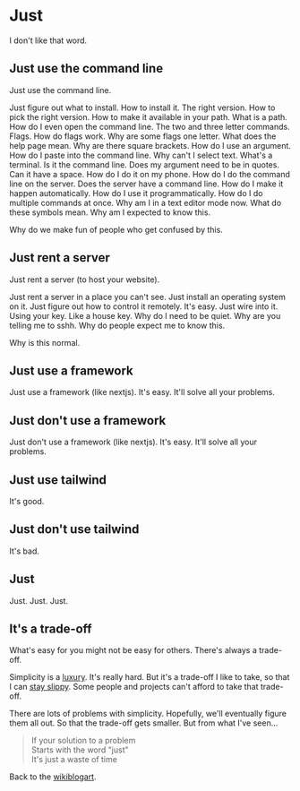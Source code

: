 # Just

I don't like that word.

## Just use the command line

Just use the command line.

Just figure out what to install. How to install it. The right version. How to pick the right version. How to make it available in your path. What is a path. How do I even open the command line. The two and three letter commands. Flags. How do flags work. Why are some flags one letter. What does the help page mean. Why are there square brackets. How do I use an argument. How do I paste into the command line. Why can't I select text. What's a terminal. Is it the command line. Does my argument need to be in quotes. Can it have a space. How do I do it on my phone. How do I do the command line on the server. Does the server have a command line. How do I make it happen automatically. How do I use it programmatically. How do I do multiple commands at once. Why am I in a text editor mode now. What do these symbols mean. Why am I expected to know this.

Why do we make fun of people who get confused by this.

## Just rent a server

Just rent a server (to host your website).

Just rent a server in a place you can't see. Just install an operating system on it. Just figure out how to control it remotely. It's easy. Just wire into it. Using your key. Like a house key. Why do I need to be quiet. Why are you telling me to sshh. Why do people expect me to know this.

Why is this normal.

## Just use a framework

Just use a framework (like nextjs). It's easy. It'll solve all your problems.

## Just don't use a framework

Just don't use a framework (like nextjs). It's easy. It'll solve all your problems.

## Just use tailwind

It's good.

## Just don't use tailwind 

It's bad.

## Just

Just. Just. Just.

## It's a trade-off

What's easy for you might not be easy for others. There's always a trade-off.

Simplicity is a [luxury](https://macwright.com/2023/12/31/luxury-of-simplicity). It's really hard. But it's a trade-off I like to take, so that I can [stay slippy](https://tadiweb.com). Some people and projects can't afford to take that trade-off.

There are lots of problems with simplicity. Hopefully, we'll eventually figure them all out. So that the trade-off gets smaller. But from what I've seen...

> If your solution to a problem<br>
> Starts with the word "just"<br>
> It's just a waste of time

Back to the [wikiblogart](/wikiblogarden).
